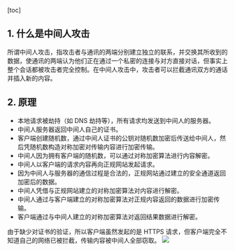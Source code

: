[toc]

## 1. 什么是中间人攻击
所谓中间人攻击，指攻击者与通讯的两端分别建立独立的联系，并交换其所收到的数据，使通讯的两端认为他们正在通过一个私密的连接与对方直接对话，但事实上整个会话都被攻击者完全控制。在中间人攻击中，攻击者可以拦截通讯双方的通话并插入新的内容。

## 2. 原理
- 本地请求被劫持（如 DNS 劫持等），所有请求均发送到中间人的服务器。
- 中间人服务器返回中间人自己的证书。
- 客户端创建随机数，通过中间人证书的公钥对随机数加密后传送给中间人，然后凭随机数构造对称加密对传输内容进行加密传输。
- 中间人因为拥有客户端的随机数，可以通过对称加密算法进行内容解密。
- 中间人以客户端的请求内容再向正规网站发起请求。
- 因为中间人与服务器的通信过程是合法的，正规网站通过建立的安全通道返回加密后的数据。
- 中间人凭借与正规网站建立的对称加密算法对内容进行解密。
- 中间人通过与客户端建立的对称加密算法对正规内容返回的数据进行加密传输。
- 客户端通过与中间人建立的对称加密算法对返回结果数据进行解密。

由于缺少对证书的验证，所以客户端虽然发起的是 HTTPS 请求，但客户端完全不知道自己的网络已被拦截，传输内容被中间人全部窃取。
![](https://pic2.zhimg.com/80/v2-771e5ec837fab93b73e53cb48ab3f61d_hd.jpg)